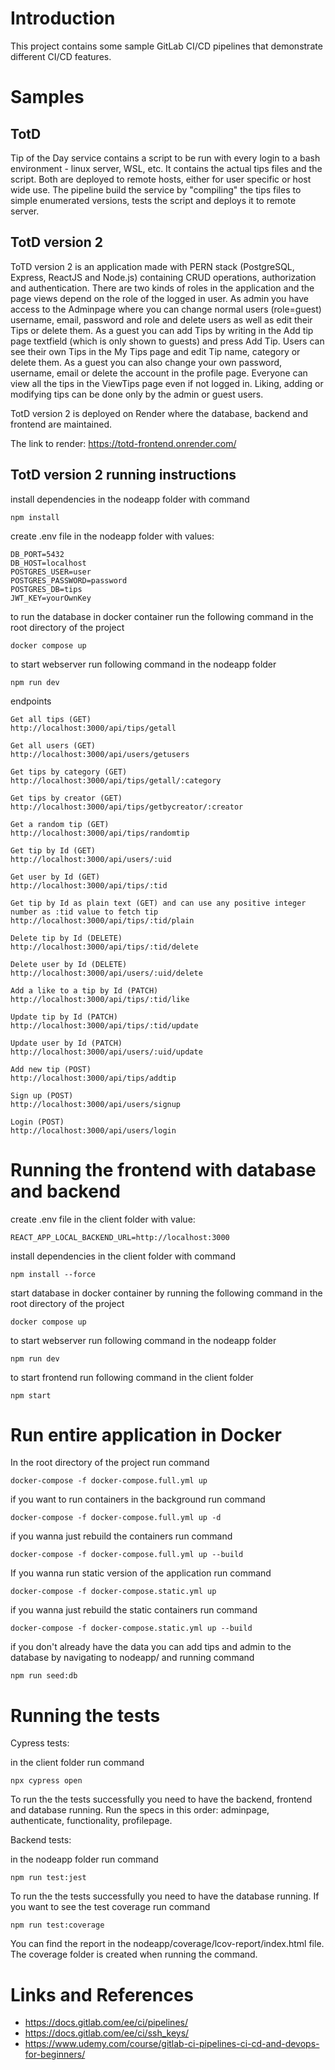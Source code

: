 # Introduction

This project contains some sample GitLab CI/CD pipelines that demonstrate different CI/CD features.

# Samples

## TotD

Tip of the Day service contains a script to be run with every login to a bash environment - linux server, WSL, etc.
It contains the actual tips files and the script. Both are deployed to remote hosts, either for user specific or host wide use. The pipeline build the service by "compiling" the tips files to simple enumerated versions, tests the script and deploys it to remote server.

## TotD version 2

ToTD version 2 is an application made with PERN stack (PostgreSQL, Express, ReactJS and Node.js) containing CRUD operations, authorization and authentication. There are two kinds of roles in the application and the page views depend on the role of the logged in user. As admin you have access to the Adminpage where you can change normal users (role=guest) username, email, password and role and delete users as well as edit their Tips or delete them. As a guest you can add Tips by writing in the Add tip page textfield (which is only shown to guests) and press Add Tip. Users can see their own Tips in the My Tips page and edit Tip name, category or delete them. As a guest you can also change your own password, username, email or delete the account in the profile page. Everyone can view all the tips in the ViewTips page even if not logged in. Liking, adding or modifying tips can be done only by the admin or guest users.

TotD version 2 is deployed on Render where the database, backend and frontend are maintained. 

The link to render: https://totd-frontend.onrender.com/ 


## TotD version 2 running instructions

install dependencies in the nodeapp folder with command
````
npm install
````
create .env file in the nodeapp folder with values:

````
DB_PORT=5432
DB_HOST=localhost
POSTGRES_USER=user
POSTGRES_PASSWORD=password
POSTGRES_DB=tips
JWT_KEY=yourOwnKey
````
to run the database in docker container run the following command in the root directory of the project
````
docker compose up
````
to start webserver run following command in the nodeapp folder
````
npm run dev
````


endpoints

````
Get all tips (GET)
http://localhost:3000/api/tips/getall

Get all users (GET)
http://localhost:3000/api/users/getusers

Get tips by category (GET)
http://localhost:3000/api/tips/getall/:category

Get tips by creator (GET)
http://localhost:3000/api/tips/getbycreator/:creator

Get a random tip (GET)
http://localhost:3000/api/tips/randomtip

Get tip by Id (GET)
http://localhost:3000/api/users/:uid

Get user by Id (GET)
http://localhost:3000/api/tips/:tid

Get tip by Id as plain text (GET) and can use any positive integer number as :tid value to fetch tip
http://localhost:3000/api/tips/:tid/plain

Delete tip by Id (DELETE)
http://localhost:3000/api/tips/:tid/delete

Delete user by Id (DELETE)
http://localhost:3000/api/users/:uid/delete

Add a like to a tip by Id (PATCH)
http://localhost:3000/api/tips/:tid/like

Update tip by Id (PATCH)
http://localhost:3000/api/tips/:tid/update

Update user by Id (PATCH)
http://localhost:3000/api/users/:uid/update

Add new tip (POST)
http://localhost:3000/api/tips/addtip

Sign up (POST)
http://localhost:3000/api/users/signup

Login (POST)
http://localhost:3000/api/users/login

````

# Running the frontend with database and backend

create .env file in the client folder with value:
````
REACT_APP_LOCAL_BACKEND_URL=http://localhost:3000
````

install dependencies in the client folder with command
````
npm install --force
````

start database in docker container by running the following command in the root directory of the project
````
docker compose up
````

to start webserver run following command in the nodeapp folder
````
npm run dev
````

to start frontend run following command in the client folder
````
npm start
````

# Run entire application in Docker

In the root directory of the project run command
````
docker-compose -f docker-compose.full.yml up
````

if you want to run containers in the background run command
````
docker-compose -f docker-compose.full.yml up -d
````

if you wanna just rebuild the containers run command
````
docker-compose -f docker-compose.full.yml up --build
````


If you wanna run static version of the application run command
````
docker-compose -f docker-compose.static.yml up
````

if you wanna just rebuild the static containers run command
````
docker-compose -f docker-compose.static.yml up --build
````

if you don't already have the data you can add tips and admin to the database by navigating to nodeapp/ and running command
````
npm run seed:db 
````

# Running the tests

Cypress tests:

in the client folder run command
````
npx cypress open 
````
To run the the tests successfully you need to have the backend, frontend and database running. Run the specs in this order: adminpage, authenticate, functionality, profilepage.


Backend tests:

in the nodeapp folder run command
````
npm run test:jest
````
To run the the tests successfully you need to have the database running. If you want to see the test coverage run command
````
npm run test:coverage
````
You can find the report in the nodeapp/coverage/lcov-report/index.html file. The coverage folder is created when running the command.



# Links and References

* https://docs.gitlab.com/ee/ci/pipelines/
* https://docs.gitlab.com/ee/ci/ssh_keys/
* https://www.udemy.com/course/gitlab-ci-pipelines-ci-cd-and-devops-for-beginners/



